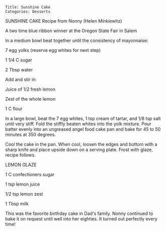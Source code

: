 ~~~ recipe-info
Title: Sunshine Cake
Categories: Desserts
~~~

SUNSHINE CAKE   Recipe from Nonny (Helen Minkiewitz)

A two time blue ribbon winner at the Oregon State Fair in Salem

In a medium bowl beat together until the consistency of mayonnaise:

7 egg yolks (reserve egg whites for next step)

1 1/4 C sugar

2 Tbsp water

Add and stir in:

Juice of 1/2 fresh lemon

Zest of the whole lemon

1 C flour

In a large bowl, beat the 7 egg whites, 1 tsp cream of tartar, and 1/8 tsp salt until very stiff.
Fold the stiffly beaten whites into the yolk mixture.  Pour batter evenly into an ungreased angel
food cake pan and bake for 45 to 50 minutes at 350 degrees.

Cool the cake in the pan.  When cool, loosen the edges and bottom with a sharp knife and place
upside down on a serving plate.  Frost with glaze, recipe follows.

LEMON GLAZE

1 C confectioners sugar

1 tsp lemon juice

1/2 tsp lemon zest

1 Tbsp milk

This was the favorite birthday cake in Dad's family.  Nonny continued to bake it on request until
well into her eighties.  It turned out perfectly every time!
